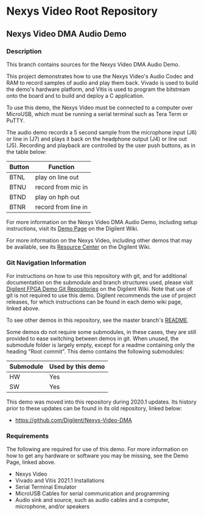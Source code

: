 # Nexys Video Root Repository

## Nexys Video DMA Audio Demo

### Description

This branch contains sources for the Nexys Video DMA Audio Demo.

This project demonstrates how to use the Nexys Video's Audio Codec and RAM to record samples of audio and play them back.
Vivado is used to build the demo's hardware platform, and Vitis is used to program the bitstream onto the board and to build and deploy a C application.

To use this demo, the Nexys Video must be connected to a computer over MicroUSB, which must be running a serial terminal such as Tera Term or PuTTY.

The audio demo records a 5 second sample from the microphone input (J6) or line in (J7) and plays it back on the headphone output (J4) or line out (J5).
Recording and playback are controlled by the user push buttons, as in the table below:

|  Button  | Function              |
| -------- | --------------------- |
|  BTNL    |  play on line out     |
|  BTNU    |  record from mic in   |
|  BTND    |  play on hph out      |
|  BTNR    |  record from line in  |

For more information on the Nexys Video DMA Audio Demo, including setup instructions, visit its [Demo Page](https://reference.digilentinc.com/reference/programmable-logic/nexys-video/demos/dma-audio) on the Digilent Wiki.

For more information on the Nexys Video, including other demos that may be available, see its [Resource Center](https://reference.digilentinc.com/reference/programmable-logic/nexys-video/start) on the Digilent Wiki.

### Git Navigation Information

For instructions on how to use this repository with git, and for additional documentation on the submodule and branch structures used, please visit [Digilent FPGA Demo Git Repositories](https://reference.digilentinc.com/reference/programmable-logic/documents/git) on the Digilent Wiki.
Note that use of git is not required to use this demo.
Digilent recommends the use of project releases, for which instructions can be found in each demo wiki page, linked above.

To see other demos in this repository, see the master branch's [README](https://github.com/Digilent/Nexys-Video).

Some demos do not require some submodules, in these cases, they are still provided to ease switching between demos in git.
When unused, the submodule folder is largely empty, except for a readme containing only the heading "Root commit".
This demo contains the following submodules:

| Submodule | Used by this demo |
|-----------|-------------------|
| HW        | Yes               |
| SW        | Yes               |

This demo was moved into this repository during 2020.1 updates.
Its history prior to these updates can be found in its old repository, linked below:
* https://github.com/Digilent/Nexys-Video-DMA

### Requirements

The following are required for use of this demo.
For more information on how to get any hardware or software you may be missing, see the Demo Page, linked above.

* Nexys Video
* Vivado and Vitis 2021.1 Installations
* Serial Terminal Emulator
* MicroUSB Cables for serial communication and programming
* Audio sink and source, such as audio cables and a computer, microphone, and/or speakers
